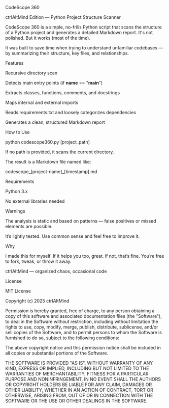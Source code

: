 CodeScope 360

ctrlAltMind Edition — Python Project Structure Scanner

CodeScope 360 is a simple, no-frills Python script that scans the structure of a Python project and generates a detailed Markdown report.
It's not polished. But it works (most of the time).

It was built to save time when trying to understand unfamiliar codebases — by summarizing their structure, key files, and relationships.

Features

Recursive directory scan

Detects main entry points (if __name__ == "__main__")

Extracts classes, functions, comments, and docstrings

Maps internal and external imports

Reads requirements.txt and loosely categorizes dependencies

Generates a clean, structured Markdown report

How to Use

python codescope360.py [project_path] 

If no path is provided, it scans the current directory.

The result is a Markdown file named like:

codescope_[project-name]_[timestamp].md 

Requirements

Python 3.x

No external libraries needed

Warnings

The analysis is static and based on patterns — false positives or missed elements are possible.

It’s lightly tested. Use common sense and feel free to improve it.

Why

I made this for myself. If it helps you too, great. If not, that’s fine.
You’re free to fork, tweak, or throw it away.

ctrlAltMind — organized chaos, occasional code

License

MIT License

Copyright (c) 2025 ctrlAltMind

Permission is hereby granted, free of charge, to any person obtaining a copy of this software and associated documentation files (the "Software"), to deal in the Software without restriction, including without limitation the rights to use, copy, modify, merge, publish, distribute, sublicense, and/or sell copies of the Software, and to permit persons to whom the Software is furnished to do so, subject to the following conditions:

The above copyright notice and this permission notice shall be included in all copies or substantial portions of the Software.

THE SOFTWARE IS PROVIDED "AS IS", WITHOUT WARRANTY OF ANY KIND, EXPRESS OR IMPLIED, INCLUDING BUT NOT LIMITED TO THE WARRANTIES OF MERCHANTABILITY, FITNESS FOR A PARTICULAR PURPOSE AND NONINFRINGEMENT. IN NO EVENT SHALL THE AUTHORS OR COPYRIGHT HOLDERS BE LIABLE FOR ANY CLAIM, DAMAGES OR OTHER LIABILITY, WHETHER IN AN ACTION OF CONTRACT, TORT OR OTHERWISE, ARISING FROM, OUT OF OR IN CONNECTION WITH THE SOFTWARE OR THE USE OR OTHER DEALINGS IN THE SOFTWARE.

